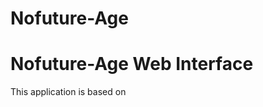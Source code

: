 # Nofuture-Age
<h1>Nofuture-Age Web Interface</h1>
This application is based on <a href="https://github.com/FiloSottile/age>FiloSottile/Age</a> present also in the Debian Stable repositories.
My idea is to use it alongside mainstream messaging applications for encrypting/decrypting of text messages.
As long as the session is active you will be able to encrypt text for your interlocutor and decrypt it.
Once the session is ended, the keys used in the previous session are lost making it impossible to retrieve the plaintexts.
The purpose of this approach is not to leave any data after a conversation.
<h2>Installation on Debian</h2>
<p>
  1. Install required packages:<br>
  <code>sudo apt update && sudo apt install age apache2 python3 python3-venv</code>
</p>
<p>
  2. Clone this repository and set up your Python environment in the application directory:
  <br>
  <code>git clone https://github.com/gabrix73/Nofuture-X25519</code><br>
  <code>cd Nofuture-X25519</code><br>
  <code>python3 -m venv nofuture-venv</code><br>
  <code>source nofuture-venv/bin/activate</code><br>
  <code>pip install -r requirements.txt</code> (Assicurati di avere le dipendenze necessarie)<br>
</p>
 requirements.txt: Flask>=2.0
<br><p>
  3. Place the <code>index.html</code> in the Apache DocumentRoot (e.g., <code>/var/www</code>) and configure your Python backend accordingly.
</p>

<h2>Recommended configuration for apache2 vrtualhost</h2>
<p>
  Ecco un esempio di configurazione per un VirtualHost con supporto TLSv1.3 e RemoteIP:
</p>
<p><code>
    SSLProtocol -all +TLSv1.3

    Protocols h2 http/1.1

    # RemoteIP configuration to avoid logging client IPs
    # a2enmod remoteip
    RemoteIPHeader X-Forwarded-For
    LogFormat "- - [%{%d/%b/%Y:%H:%M:%S %z}t] \"%r\" %>s %b" noip
    CustomLog /var/log/apache2/safecomms_access.log noip
    #ErrorLog /var/log/apache2/safecomms_error.log

    ProxyRequests Off
    ProxyPreserveHost On
    ProxyPass "/start_session" "http://127.0.0.1:7771/start_session"
    ProxyPassReverse "/start_session" "http://127.0.0.1:7771/start_session"

    ProxyPass "/end_session" "http://127.0.0.1:7771/end_session"
    ProxyPassReverse "/end_session" "http://127.0.0.1:7771/end_session"

    ProxyPass "/encrypt" "http://127.0.0.1:7771/encrypt"
    ProxyPassReverse "/encrypt" "http://127.0.0.1:7771/encrypt"

    ProxyPass "/decrypt" "http://127.0.0.1:7771/decrypt"
    ProxyPassReverse "/decrypt" "http://127.0.0.1:7771/decrypt
</code></p>

<h2>Why Use Age Instead of Ed25519/X25519/AES256-GCM?</h2>
<p>
  We preferred to use <strong>Age</strong> for several reasons:
</p>
<ul>
  <li><strong>Simplicity:</strong> Age provides a straightforward command-line interface for encryption and decryption without the complexities of manual key derivation and management.</li>
  <li><strong>Ease of Integration:</strong> By leveraging the official Age tool, we offload much of the cryptographic heavy lifting to well-maintained, audited code, reducing potential errors like <code>InvalidTag</code> issues.</li>
  <li><strong>Ephemeral Keys:</strong> The application generates temporary keys for each session, and once the session ends, these keys are lost forever, enhancing security.</li>
</ul>
<p></p>Age is designed primarily for encryption and decryption without built-in mechanisms for digital signatures and verification of the sender's identity.<br> 
Here’s why signing and verifying aren’t required within Age’s core design.<br>
<p></p>Along with the cryptographic protocols it uses:</p>
<ul>

<li>X25519:<br>
<p>Age uses the X25519 elliptic-curve Diffie–Hellman key agreement protocol to derive a shared secret between the sender and recipient. This shared secret is used to generate a symmetric key for encryption. X25519 handles key exchange securely but does not inherently provide a digital signature or verification of the sender. It's focused solely on establishing a secret key.</p></li>

<li>ChaCha20-Poly1305 (AEAD):<br>
<p>Once a shared key is derived via X25519, Age employs the ChaCha20 stream cipher for encryption combined with the Poly1305 authenticator. This combination—known as an AEAD (Authenticated Encryption with Associated Data) scheme—ensures that the ciphertext cannot be altered without detection. The Poly1305 tag verifies the integrity and authenticity of the message in the sense that any tampering would be detected, but it does not verify the identity of the sender. It only assures that the message hasn't been modified since encryption.</p></li>
</ul>
<p>Because Age uses an AEAD scheme like ChaCha20-Poly1305, it provides:</p>
<ul>
<li>Confidentiality: The plaintext is kept secret.</li>
<li>Integrity: Any modification of the ciphertext can be detected.</li>
  </ul>
<b>However:</b>
<p>Age does not provide non-repudiation or authentication of the sender's identity through digital signatures. There's no built-in mechanism to cryptographically prove who sent the message.</p>
<p>
  Note that Age focuses on encryption/decryption without built-in signing. This decision was made for simplicity, as incorporating signing (like Ed25519) would add complexity. Our use case prioritizes easy text encryption/decryption alongside mainstream messaging apps.
</p>

<h2>License</h2>
<p>
  This project is licensed under the <strong>MIT License</strong>.
</p>
